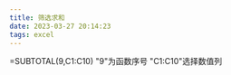 ```yaml
---
title: 筛选求和
date: 2023-03-27 20:14:23
tags: excel
---
```

=SUBTOTAL(9,C1:C10)
"9"为函数序号
"C1:C10"选择数值列